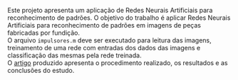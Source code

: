 Este projeto apresenta um aplicação de Redes Neurais Artificiais para reconhecimento de padrões. O objetivo do trabalho é aplicar Redes Neurais Artificiais para reconhecimento de padrões em imagens de peças fabricadas por fundição.<br>
O arquivo ```impulsores.m``` deve ser executado para leitura das imagens, treinamento de uma rede com entradas dos dados das imagens e classificação das mesmas pela rede treinada.<br>
O [artigo](https://github.com/jhaidan42/redes_neurais_reconhecimento_padroes/files/10108561/Atv_Ass_4_Jhaidan.pdf) produzido apresenta o procedimento realizado, os resultados e as conclusões do estudo.
